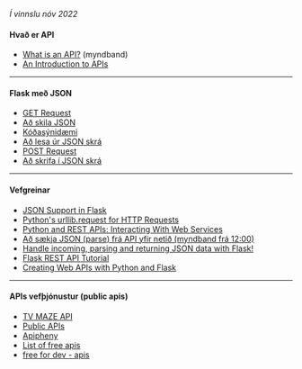 _Í vinnslu nóv 2022_

#### Hvað er API

- [What is an API?](https://www.youtube.com/watch?v=s7wmiS2mSXY) (myndband)
- [An Introduction to APIs](https://zapier.com/learn/apis/chapter-1-introduction-to-apis/)

---

#### Flask með JSON

* [GET Request]()
* [Að skila JSON](Flask_return_JSON.py)
* [Kóðasýnidæmi](ParseJsonFromUrl.py)
* [Að lesa úr JSON skrá]()
* [POST Request]()
* [Að skrifa í JSON skrá]()

---

#### Vefgreinar
* [JSON Support in Flask](https://tedboy.github.io/flask/interface_api.json_support.html#module-flask.json)
* [Python's urllib.request for HTTP Requests](https://realpython.com/urllib-request/)
* [Python and REST APIs: Interacting With Web Services](https://realpython.com/api-integration-in-python/)
* [Að sækja JSON (parse) frá API yfir netið (myndband frá 12:00)](https://youtu.be/9N6a-VLBa2I?t=705) 
* [Handle incoming, parsing and returning JSON data with Flask!](https://pythonise.com/series/learning-flask/working-with-json-in-flask)
* [Flask REST API Tutorial](https://pythonbasics.org/flask-rest-api/)
* [Creating Web APIs with Python and Flask](https://programminghistorian.org/en/lessons/creating-apis-with-python-and-flask)

---

#### APIs vefþjónustur (public apis)

- [TV MAZE API](https://www.tvmaze.com/api)
- [Public APIs](https://github.com/public-apis/public-apis)
- [Apipheny](https://apipheny.io/free-api/)
- [List of free apis](https://mixedanalytics.com/blog/list-actually-free-open-no-auth-needed-apis/)
- [free for dev - apis](https://github.com/ripienaar/free-for-dev#apis-data-and-ml)
